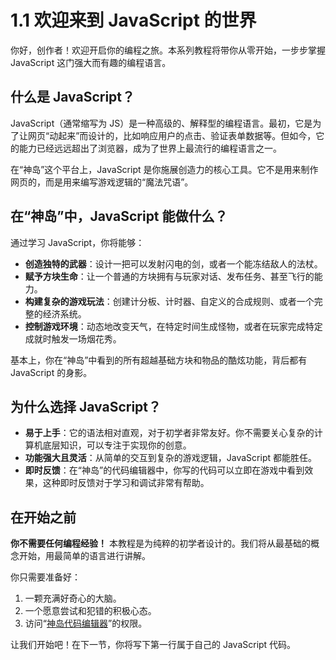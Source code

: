 # 1.1 欢迎来到 JavaScript 的世界

你好，创作者！欢迎开启你的编程之旅。本系列教程将带你从零开始，一步步掌握 JavaScript 这门强大而有趣的编程语言。

## 什么是 JavaScript？

JavaScript（通常缩写为 JS）是一种高级的、解释型的编程语言。最初，它是为了让网页“动起来”而设计的，比如响应用户的点击、验证表单数据等。但如今，它的能力已经远远超出了浏览器，成为了世界上最流行的编程语言之一。

在“神岛”这个平台上，JavaScript 是你施展创造力的核心工具。它不是用来制作网页的，而是用来编写游戏逻辑的“魔法咒语”。

## 在“神岛”中，JavaScript 能做什么？

通过学习 JavaScript，你将能够：

-   **创造独特的武器**：设计一把可以发射闪电的剑，或者一个能冻结敌人的法杖。
-   **赋予方块生命**：让一个普通的方块拥有与玩家对话、发布任务、甚至飞行的能力。
-   **构建复杂的游戏玩法**：创建计分板、计时器、自定义的合成规则、或者一个完整的经济系统。
-   **控制游戏环境**：动态地改变天气，在特定时间生成怪物，或者在玩家完成特定成就时触发一场烟花秀。

基本上，你在“神岛”中看到的所有超越基础方块和物品的酷炫功能，背后都有 JavaScript 的身影。

## 为什么选择 JavaScript？

-   **易于上手**：它的语法相对直观，对于初学者非常友好。你不需要关心复杂的计算机底层知识，可以专注于实现你的创意。
-   **功能强大且灵活**：从简单的交互到复杂的游戏逻辑，JavaScript 都能胜任。
-   **即时反馈**：在“神岛”的代码编辑器中，你写的代码可以立即在游戏中看到效果，这种即时反馈对于学习和调试非常有帮助。

## 在开始之前

**你不需要任何编程经验！** 本教程是为纯粹的初学者设计的。我们将从最基础的概念开始，用最简单的语言进行讲解。

你只需要准备好：

1.  一颗充满好奇心的大脑。
2.  一个愿意尝试和犯错的积极心态。
3.  访问“[神岛代码编辑器](/editor/code.html)”的权限。

让我们开始吧！在下一节，你将写下第一行属于自己的 JavaScript 代码。
